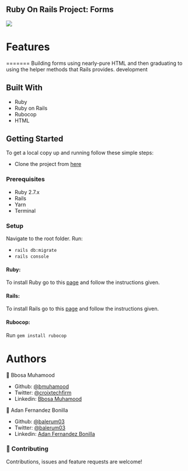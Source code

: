 ## Ruby On Rails Project: Forms

![](https://img.shields.io/badge/Microverse-blueviolet)

# Features
=======
Building forms using nearly-pure HTML and then graduating to using the helper methods that Rails provides. 
development

## Built With

- Ruby
- Ruby on Rails
- Rubocop
- HTML

## Getting Started

To get a local copy up and running follow these simple steps:

- Clone the project from [here](https://github.com/bmuhamood/ROR_forms.git)

### Prerequisites

- Ruby 2.7.x
- Rails
- Yarn
- Terminal

### Setup

Navigate to the root folder.
Run:
- `rails db:migrate`
- `rails console`

#### Ruby:

To install Ruby go to this [page](https://www.ruby-lang.org/en/) and follow the instructions given.

#### Rails:

To install Rails go to this [page](https://rubyonrails.org/) and follow the instructions given.

#### Rubocop:
Run `gem install rubocop`

# Authors

👤 Bbosa Muhamood

- Github: [@bmuhamood](https://github.com/bmuhamood)
- Twitter: [@croixtechfirm](https://twitter.com/croixtechfirm)
- Linkedin: [Bbosa Muhamood](https://www.linkedin.com/in/bbosa-muhamood-06845576/)

👤 Adan Fernandez Bonilla
 - Github: [@balerum03](https://github.com/balerum03)
 - Twitter: [@balerum03](https://twitter.com/balerum03)
 - Linkedin: [Adan Fernandez Bonilla](https://www.linkedin.com/in/adan-fernandez-bonilla/)

### 🤝 Contributing

Contributions, issues and feature requests are welcome!
